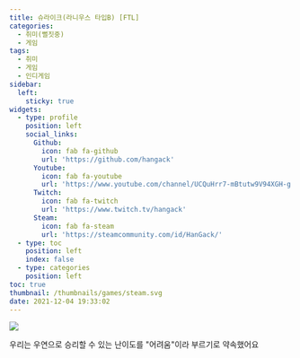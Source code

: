 ```yaml
---
title: 슈라이크(라니우스 타입B) [FTL]
categories:
  - 취미(뻘짓중)
  - 게임
tags:
  - 취미
  - 게임
  - 인디게임
sidebar:
  left:
    sticky: true
widgets:
  - type: profile
    position: left
    social_links:
      Github:
        icon: fab fa-github
        url: 'https://github.com/hangack'
      Youtube:
        icon: fab fa-youtube
        url: 'https://www.youtube.com/channel/UCQuHrr7-mBtutw9V94XGH-g'
      Twitch:
        icon: fab fa-twitch
        url: 'https://www.twitch.tv/hangack'
      Steam:
        icon: fab fa-steam
        url: 'https://steamcommunity.com/id/HanGack/'
  - type: toc
    position: left
    index: false
  - type: categories
    position: left
toc: true
thumbnail: /thumbnails/games/steam.svg
date: 2021-12-04 19:33:02
---
```


![](https://steamuserimages-a.akamaihd.net/ugc/1823391714093260826/7AB85E684CF6A3C8200885426B94E724AC747F4D/?imw=5000&imh=5000&ima=fit&impolicy=Letterbox&imcolor=%23000000&letterbox=false)

우리는 우연으로 승리할 수 있는 난이도를 "어려움"이라 부르기로 약속했어요

